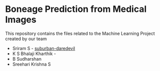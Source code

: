 # Boneage Prediction from Medical Images
This repository contains the files related to the Machine Learning Project created by our team

* Sriram S - [suburban-daredevil](https://github.com/suburban-daredevil)
* K S Bhalaji Kharthik - 
* B Sudharshan
* Sreehari Krishna S
